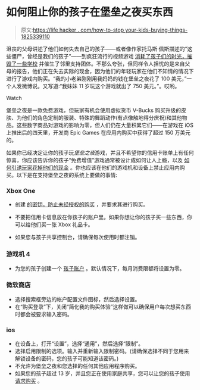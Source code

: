 # 如何阻止你的孩子在堡垒之夜买东西

> 原文:[https://life hacker . com/how-to-stop your-kids-buying-things-1825339110](https://lifehacker.com/how-to-stop-your-kids-from-buying-stuff-in-fortnite-1825339110)

沮丧的父母讲述了他们如何失去自己的孩子——或者像作家托马斯·佩斯描述的“这些僵尸，曾经是我们的孩子”——到疯狂流行的视频游戏 [消耗了孩子们的时光，摧毁了一些学校](https://kotaku.com/teens-and-teachers-say-fortnite-mobile-is-destroying-so-1823997450#_ga=2.57634467.860840133.1523829443-1908840446.1519412573) 并催生了邻里支持团体。不那么夸张，但同样令人担忧的是来自父母的报告，他们正在失去实际的现金，因为他们的年轻玩家在他们不知情的情况下进行了游戏内购买。“我的小老弟刚刚用我妈妈的钱在堡垒之夜花了 100 美元，”一个人发微博说。又写道:“我妹妹 11 岁玩这个游戏就出了 750 美元。”。哎哟。

Watch

堡垒之夜是一款免费游戏，但玩家有机会使用虚拟货币 V-Bucks 购买升级的皮肤、为他们的角色定制的服装、特殊的舞蹈动作(有点像触地得分庆祝)和其他物品。这些数字商品对游戏的影响为零，但人们仍在大量积累它们——在游戏在 iOS 上推出后的四天里，开发商 Epic Games 在应用内购买中获得了超过 150 万美元的。

如果你已经决定让你的孩子玩*堡垒之夜*游戏，并且不希望你的信用卡账单上有任何惊喜，你应该告诉你的孩子“免费增值”游戏通常被设计成如何让人上瘾，以及 [如何引诱玩家花掉他们的现金](http://www.cracked.com/personal-experiences-1762-5-reasons-i-lost-249000-iphone-game.html) 。你也应该在他们的游戏机和设备上禁止应用内购买。以下是在支持堡垒之夜的系统上要做的事情:

### Xbox One

*   创建 [的密钥，防止未经授权的购买](https://support.xbox.com/en-US/xbox-one/security/prevent-unauthorized-purchases) ，并要求其进行购买。

*   不要把信用卡信息放在你孩子的账户里。如果你想让你的孩子买一些东西，你可以给他们买一张 Xbox 礼品卡。
*   如果您与孩子共享控制台，请确保每次使用时都注销。

### 游戏机 4

*   为您的孩子创建一个 [孩子账户](https://www.playstation.com/en-gb/get-help/help-library/my-account/parental-controls/how-to-create-a-sen-sub-account/) 。默认情况下，每月消费限额将设置为零。

### 微软商店

*   选择搜索框旁边的帐户配置文件图标，然后选择设置。
*   在“购买登录”下，关闭“简化我的购买体验”这样做可以确保用户每次想买东西时都会被要求输入密码。

### ios

*   在设备上，打开“设置”，选择“通用”，然后选择“限制”。
*   选择启用限制的选项。输入并重新输入限制密码。(请确保选择不同于您用来解锁设备的密码，您的孩子可能知道该密码。)
*   不允许为堡垒之夜和您选择的任何其他应用程序购买。
*   如果您的孩子超过 13 岁，并且您正在使用家庭共享，您可以让您的孩子使用 [请求购买](https://support.apple.com/en-us/HT201089) 。